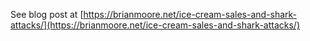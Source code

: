 See blog post at [https://brianmoore.net/ice-cream-sales-and-shark-attacks/](https://brianmoore.net/ice-cream-sales-and-shark-attacks/)
